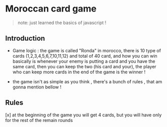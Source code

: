 # Moroccan card game

> note: just learned the basics of javascript !

## Introduction

- Game logic : the game is called "Ronda" in morocco, there is 10 type of cards (1,2,3,4,5,6,7,10,11,12) and total of 40 card, and how you can win basically is whenever your enemy is putting a card and you have the same card, then you can keep the two (his card and your), the player who can keep more cards in the end of the game is the winner ! 

- the game isn't as simple as you think , there's a bunch of rules , that am gonna mention bellow !

## Rules

[x] at the beginning of the game you will get 4 cards, but you will have only for the rest of the remain rounds
  